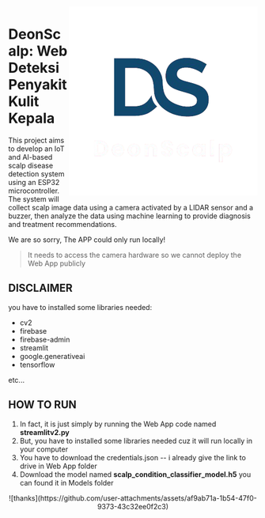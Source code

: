 <img align="right" src="https://github.com/dartyourt/finalprosic24/blob/main/Logo/logods.png" />

# DeonScalp: Web Deteksi Penyakit Kulit Kepala
This project aims to develop an IoT and AI-based scalp disease detection system using an ESP32 microcontroller. The system will collect scalp image data using a camera activated by a LIDAR sensor and a buzzer, then analyze the data using machine learning to provide diagnosis and treatment recommendations.

We are so sorry, The APP could only run locally!
> It needs to access the camera hardware so we cannot deploy the Web App publicly

## DISCLAIMER 

you have to installed some libraries needed:

+ cv2
+ firebase
+ firebase-admin
+ streamlit
+ google.generativeai
+ tensorflow

etc...

## HOW TO RUN
1. In fact, it is just simply by running the Web App code named **streamlitv2.py**
2. But, you have to installed some libraries needed cuz it will run locally in your computer
3. You have to download the credentials.json -- i already give the link to drive in Web App folder
4. Download the model named **scalp_condition_classifier_model.h5** you can found it in Models folder

<div align="center">
![thanks](https://github.com/user-attachments/assets/af9ab71a-1b54-47f0-9373-43c32ee0f2c3)

